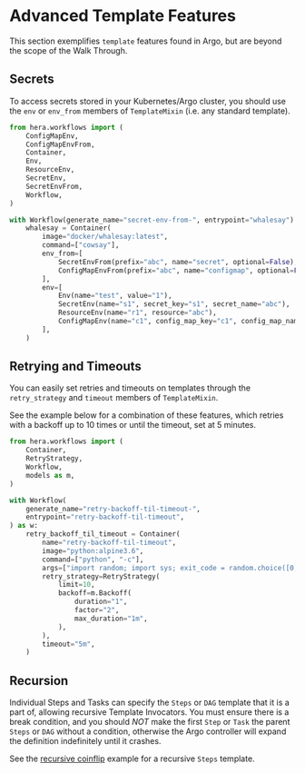 # Advanced Template Features

This section exemplifies `template` features found in Argo, but are beyond the scope of the Walk Through.

## Secrets

To access secrets stored in your Kubernetes/Argo cluster, you should use the `env` or `env_from` members of
`TemplateMixin` (i.e. any standard template).

```py
from hera.workflows import (
    ConfigMapEnv,
    ConfigMapEnvFrom,
    Container,
    Env,
    ResourceEnv,
    SecretEnv,
    SecretEnvFrom,
    Workflow,
)

with Workflow(generate_name="secret-env-from-", entrypoint="whalesay") as w:
    whalesay = Container(
        image="docker/whalesay:latest",
        command=["cowsay"],
        env_from=[
            SecretEnvFrom(prefix="abc", name="secret", optional=False),
            ConfigMapEnvFrom(prefix="abc", name="configmap", optional=False),
        ],
        env=[
            Env(name="test", value="1"),
            SecretEnv(name="s1", secret_key="s1", secret_name="abc"),
            ResourceEnv(name="r1", resource="abc"),
            ConfigMapEnv(name="c1", config_map_key="c1", config_map_name="abc"),
        ],
    )
```

## Retrying and Timeouts

You can easily set retries and timeouts on templates through the `retry_strategy` and `timeout` members of `TemplateMixin`.

See the example below for a combination of these features, which retries with a backoff up to 10 times or until the
timeout, set at 5 minutes.

```py
from hera.workflows import (
    Container,
    RetryStrategy,
    Workflow,
    models as m,
)

with Workflow(
    generate_name="retry-backoff-til-timeout-",
    entrypoint="retry-backoff-til-timeout",
) as w:
    retry_backoff_til_timeout = Container(
        name="retry-backoff-til-timeout",
        image="python:alpine3.6",
        command=["python", "-c"],
        args=["import random; import sys; exit_code = random.choice([0, 0, 0, 1]); sys.exit(exit_code)"],
        retry_strategy=RetryStrategy(
            limit=10,
            backoff=m.Backoff(
                duration="1",
                factor="2",
                max_duration="1m",
            ),
        ),
        timeout="5m",
    )
```

## Recursion

Individual Steps and Tasks can specify the `Steps` or `DAG` template that it is a part of, allowing recursive Template
Invocators. You must ensure there is a break condition, and you should *NOT* make the first `Step` or `Task` the parent
`Steps` or `DAG` without a condition, otherwise the Argo controller will expand the definition indefinitely until it
crashes.

See the [recursive coinflip](../../examples/workflows/upstream/coinflip-recursive.md) example for a recursive `Steps`
template.
